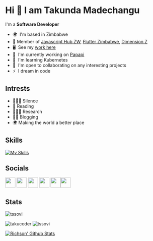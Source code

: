Hi 👋 I am Takunda Madechangu
===================================

I'm a **Software Developer** 

* 🌍  I'm based in Zimbabwe
* 🎳  Member of [Javascript Hub ZW](https://github.com/JS-Hub-ZW), [Flutter Zimbabwe](https://github.com/flutterdevzim/), [Dimension Z](https://github.com/dimension-zee)
* 🖥️  See my [work here](https://takucoder.dev/portfolio/)
* 🚀  I'm currently working on [Papapi](https://github.com/takumade/papapi)
* 🧠  I'm learning Kubernetes
* 🤝  I'm open to collaborating on any interesting projects
* ⚡  I dream in code

## Intrests

- 🧘🏾‍♂️  Silence
- 📖  Reading
- 🕵🏾‍♂️  Research
- ✍🏽  Blogging
- 🌍  Making the world a better place

## Skills

[![My Skills](https://skillicons.dev/icons?i=js,alpinejs,ts,jquery,html,css,tailwind,materialui,react,jest,express,nextjs,php,laravel,nodejs,python,flask,mongodb,firebase,postgres,mysql,sqlite,graphql,flutter,dart,git,docker,kubernetes,prometheus,grafana,ansible,linux,bash,regex,md,nginx,selenium,bots,electron)](https://skillicons.dev)

## Socials

 <p align="left"> <a href="https://www.dev.to/takunda" target="_blank" rel="noreferrer"><img src="https://raw.githubusercontent.com/danielcranney/readme-generator/main/public/icons/socials/devdotto.svg" width="32" height="32" /></a> <a href="https://www.github.com/takumade" target="_blank" rel="noreferrer"><img src="https://raw.githubusercontent.com/danielcranney/readme-generator/main/public/icons/socials/github.svg" width="32" height="32" /></a> <a href="https://www.linkedin.com/in/tmadechangu" target="_blank" rel="noreferrer"><img src="https://raw.githubusercontent.com/danielcranney/readme-generator/main/public/icons/socials/linkedin.svg" width="32" height="32" /></a> <a href="https://www.stackoverflow.com/users/12811744/takunda-madechangu" target="_blank" rel="noreferrer"><img src="https://raw.githubusercontent.com/danielcranney/readme-generator/main/public/icons/socials/stackoverflow.svg" width="32" height="32" /></a> <a href="https://www.twitter.com/takucoder" target="_blank" rel="noreferrer"><img src="https://raw.githubusercontent.com/danielcranney/readme-generator/main/public/icons/socials/twitter.svg" width="32" height="32" /></a><a href="https://wa.me/263778548832?text=Hi%20Taku" target="_blank" rel="noreferrer"><img src="https://www.svgrepo.com/show/165266/whatsapp.svg" width="32" height="32" /></a></p>







## Stats
 
 
<p>
    <img src="https://github-profile-summary-cards.vercel.app/api/cards/profile-details?username=takumade&theme=github_dark" alt="tssovi" />
</p>

<p>
    <img src="https://github-readme-stats.vercel.app/api?username=takumade&show_icons=true&theme=github_dark" alt="takucoder"/>
    <img src="https://github-profile-summary-cards.vercel.app/api/cards/repos-per-language?username=takumade&theme=github_dark" alt="tssovi" />
</p>
 
 

 [![Richson' Github Stats](https://github-readme-streak-stats.herokuapp.com/?user=takumade&theme=tokyonight)]()



